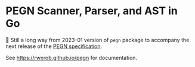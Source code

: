 # PEGN Scanner, Parser, and AST in Go

🚧 Still a long way from 2023-01 version of `pegn` package to accompany the next release of the [PEGN specification](https://github.com/rwxrob/pegn-spec).

See <https://rwxrob.github.io/pegn> for documentation.
